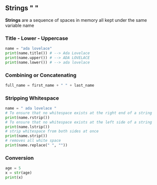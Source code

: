 ## Strings " "

**Strings** are a sequence of spaces in memory all kept under the same variable name

### Title - Lower - Uppercase

```python
name = "ada lovelace"
print(name.title()) # --> Ada Lovelace 
print(name.upper()) # --> ADA LOVELACE 
print(name.lower()) # --> ada lovelace 
```

### Combining or Concatenating

```python
full_name = first_name + " " + last_name
```

### Stripping Whitespace

```python
name = " ada lovelace "
# To ensure that no whitespace exists at the right end of a string 
print(name.rstrip()) 
# To ensure that no whitespace exists at the left side of a string
print(name.lstrip()) 
# strip whitespace from both sides at once 
print(name.strip()) 
# removes all white space
print(name.replace(" ", ""))
```

### Conversion

```python
age = 5
x = str(age)
print(x)
```

